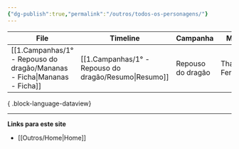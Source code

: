 ```yaml
---
{"dg-publish":true,"permalink":"/outros/todos-os-personagens/"}
---
```



| File                                                                       | Timeline                                                 | Campanha          | Mestre          | Inicio        | Término | Morto |
| -------------------------------------------------------------------------- | -------------------------------------------------------- | ----------------- | --------------- | ------------- | ------- | ----- |
| [[1.Campanhas/1° - Repouso do dragão/Mananas - Ficha\|Mananas - Ficha]] | [[1.Campanhas/1° - Repouso do dragão/Resumo\|Resumo]] | Repouso do dragão | Thais Fernandes | July 13, 2024 | \-      | false |

{ .block-language-dataview}

___
**Links para este site**  
- [[Outros/Home\|Home]]